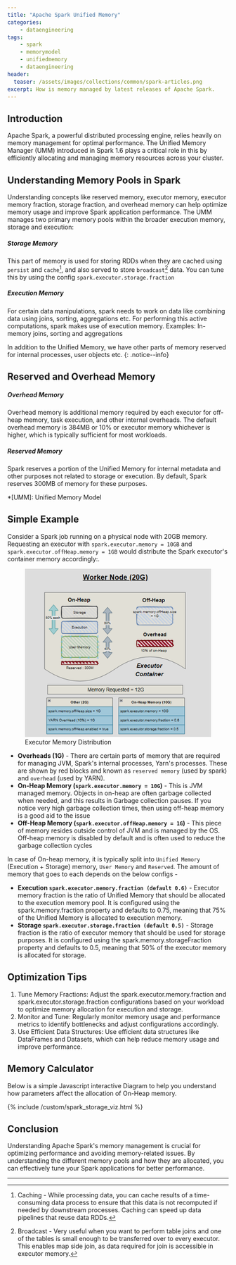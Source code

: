 ```yaml
---
title: "Apache Spark Unified Memory"
categories:
    - dataengineering
tags:
    - spark
    - memorymodel
    - unifiedmemory
    - dataengineering
header: 
  teaser: /assets/images/collections/common/spark-articles.png
excerpt: How is memory managed by latest releases of Apache Spark.
---
```


## Introduction

Apache Spark, a powerful distributed processing engine, relies heavily on memory management for optimal performance. The Unified Memory Manager (UMM) introduced in Spark 1.6 plays a critical role in this by efficiently allocating and managing memory resources across your cluster. 

## Understanding Memory Pools in Spark
Understanding concepts like reserved memory, executor memory, executor memory fraction, storage fraction, and overhead memory can help optimize memory usage and improve Spark application performance. The UMM manages two primary memory pools within the broader execution memory, storage and execution:

##### Storage Memory
This part of memory is used for storing RDDs when they are cached using `persist` and `cache`[^Caching], and also served to store `broadcast`[^Broadcast] data. You can tune this by using the config `spark.executor.storage.fraction`

##### Execution Memory
For certain data manipulations, spark needs to work on data like combining data using joins, sorting, aggregations etc. For performing this active computations, spark makes use of execution memory.
Examples: In-memory joins, sorting and aggregations

In addition to the Unified Memory, we have other parts of memory reserved for internal processes, user objects etc.
{: .notice--info}

## Reserved and Overhead Memory

##### Overhead Memory
Overhead memory is additional memory required by each executor for off-heap memory, task execution, and other internal overheads. The default overhead memory is 384MB or 10% or executor memory whichever is higher, which is typically sufficient for most workloads.

##### Reserved Memory
Spark reserves a portion of the Unified Memory for internal metadata and other purposes not related to storage or execution. By default, Spark reserves 300MB of memory for these purposes.

*[UMM]: Unified Memory Model

## Simple Example

Consider a Spark job running on a physical node with 20GB memory. Requesting an executor with `spark.executor.memory = 10GB` and` spark.executor.offHeap.memory = 1GB` would distribute the Spark executor's container memory accordingly:.

<figure style="max-width: 450px" class="align-center">
  <div class="image-wrapper">
    <img src="/assets/images/collections/posts/2024-03-12-Apache-spark-memory-management/Spark Memory.png" alt="">
    
  </div>
  <figcaption>Executor Memory Distribution</figcaption>
</figure> 

* __Overheads (1G)__ - There are certain parts of memory that are required for managing JVM, Spark's internal processes, Yarn's processes. These are shown by red blocks and known as `reserved memory` (used by spark) and `overhead` (used by YARN).
* __On-Heap Memory (`spark.executor.memory = 10G`)__ - This is JVM managed memory. Objects in on-heap are often garbage collected when needed, and this results in Garbage collection pauses. If you notice very high garbage collection times, then using off-heap memory is a good aid to the issue
* __Off-Heap Memory (`spark.executor.offHeap.memory = 1G`)__ - This piece of memory resides outside control of JVM and is managed by the OS. Off-heap memory is disabled by default and is often used to reduce the garbage collection cycles

In case of On-heap memory, it is typically split into `Unified Memory` (Execution + Storage) memory, `User Memory` and `Reserved`. The amount of memory that goes to each depends on the below configs - 

* __Execution `spark.executor.memory.fraction (default 0.6)`__ - Executor memory fraction is the ratio of Unified Memory that should be allocated to the execution memory pool. It is configured using the spark.memory.fraction property and defaults to 0.75, meaning that 75% of the Unified Memory is allocated to execution memory.
* __Storage `spark.executor.storage.fraction (default 0.5)`__ - Storage fraction is the ratio of executor memory that should be used for storage purposes. It is configured using the spark.memory.storageFraction property and defaults to 0.5, meaning that 50% of the executor memory is allocated for storage. 

## Optimization Tips
1. Tune Memory Fractions: Adjust the spark.executor.memory.fraction and spark.executor.storage.fraction configurations based on your workload to optimize memory allocation for execution and storage.
2. Monitor and Tune: Regularly monitor memory usage and performance metrics to identify bottlenecks and adjust configurations accordingly.
3. Use Efficient Data Structures: Use efficient data structures like DataFrames and Datasets, which can help reduce memory usage and improve performance.

## Memory Calculator
Below is a simple Javascript interactive Diagram to help you understand how parameters affect the allocation of On-Heap memory.

{% include /custom/spark_storage_viz.html %}

## Conclusion
Understanding Apache Spark's memory management is crucial for optimizing performance and avoiding memory-related issues. By understanding the different memory pools and how they are allocated, you can effectively tune your Spark applications for better performance.

---


[^Caching]: Caching - While processing data, you can cache results of a time-consuming data process to ensure that this data is not recomputed if needed by downstream processes. Caching can speed up data pipelines that reuse data RDDs.

[^Broadcast]: Broadcast - Very useful when you want to perform table joins and one of the tables is small enough to be transferred over to every executor. This enables map side join, as data required for join is accessible in executor memory.














